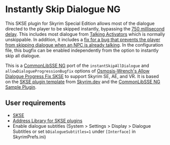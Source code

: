 # Instantly Skip Dialogue NG

This SKSE plugin for Skyrim Special Edition allows most of the dialogue directed to the player to be skipped instantly, bypassing the [750 millisecond delay](https://github.com/Mardoxx/skyrimui/blob/master/src/dialoguemenu/DialogueMenu.as#L10). This includes most dialogue from [Talking Activators](https://www.creationkit.com/index.php?title=TalkingActivator) which is normally unskippable. In addition, it includes a [fix for a bug that prevents the player from skipping dialogue when an NPC is already talking](https://www.nexusmods.com/skyrimspecialedition/mods/67433). In the configuration file, this bugfix can be enabled independently from the option to instantly skip all dialogue.

This is a [CommonLibSSE NG](https://github.com/CharmedBaryon/CommonLibSSE-NG) port of the `instantSkipAllDialogue` and `allowDialogueProgressionBugfix` options of [Osmosis-Wrench's Allow Dialogue Progress Fix SKSE](https://github.com/Osmosis-Wrench/AllowDialogueProgressFixSKSE) to support Skyrim SE, AE, and VR. It is based on the [SKSE plugin template](https://github.com/SkyrimDev/HelloWorld-using-CommonLibSSE-NG) from [Skyrim.dev](https://skyrim.dev/skse/first-plugin) and the [CommonLibSSE NG Sample Plugin](https://gitlab.com/colorglass/commonlibsse-sample-plugin).

## User requirements

* [SKSE](https://skse.silverlock.org/)
* [Address Library for SKSE plugins](https://www.nexusmods.com/skyrimspecialedition/mods/32444)
* Enable dialogue subtitles (System > Settings > Display > Dialogue Subtitles or set `bDialogueSubtitles=1` under `[Interface]` in SkyrimPrefs.ini)